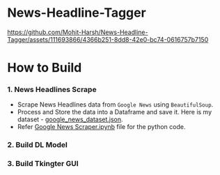 # News-Headline-Tagger

https://github.com/Mohit-Harsh/News-Headline-Tagger/assets/111693866/4366b251-8dd8-42e0-bc74-0616757b7150

# How to Build

### 1. News Headlines Scrape

* Scrape News Headlines data from `Google News` using `BeautifulSoup`.
* Process and Store the data into a Dataframe and save it. Here is my dataset - [google_news_dataset.json](https://github.com/Mohit-Harsh/News-Headline-Tagger/blob/main/google_news_dataset.json).
* Refer [Google News Scraper.ipynb](https://github.com/Mohit-Harsh/News-Headline-Tagger/blob/main/Google%20News%20Scraper.ipynb) file for the python code.

### 2. Build DL Model

### 3. Build Tkingter GUI
